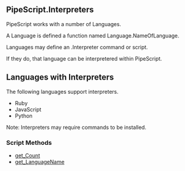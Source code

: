 ## PipeScript.Interpreters


PipeScript works with a number of Languages.

A Language is defined a function named Language.NameOfLanguage.

Languages may define an .Interpreter command or script.

If they do, that language can be interpretered within PipeScript.

## Languages with Interpreters

The following languages support interpreters.

* Ruby
* JavaScript
* Python

Note: Interpreters may require commands to be installed.
### Script Methods


* [get_Count](get_Count.md)
* [get_LanguageName](get_LanguageName.md)
